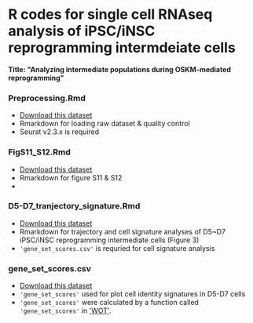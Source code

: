 # R codes for single cell RNAseq analysis of iPSC/iNSC reprogramming intermdeiate cells

__Title: "Analyzing intermediate populations during OSKM-mediated reprogramming"__


### Preprocessing.Rmd
* [Download this dataset](https://figshare.com/s/ecf794cfe2776980f4de)
* Rmarkdown for loading raw dataset & quality control
* Seurat v2.3.x is required


### FigS11_S12.Rmd
* [Download this dataset](https://figshare.com/s/2d5e45d42f50dc3c6d9c)
* Rmarkdown for figure S11 & S12
*

### D5-D7_tranjectory_signature.Rmd
* [Download this dataset](https://figshare.com/articles/dataset/D5-D7_mipsc_normalized_scaled/13383191)
* Rmarkdown for trajectory and cell signature analyses of D5~D7 iPSC/iNSC reprogramming intermediate cells (Figure 3)
* `'gene_set_scores.csv'` is requried for cell signature analysis

### gene_set_scores.csv
* [Download this dataset](https://figshare.com/articles/dataset/gene_set_scores_csv/13383212)
* `'gene_set_scores'` used for plot cell identity signatures in D5-D7 cells</li>
* `'gene_set_scores'` were calculated by a function called `'gene_set_scores'` in <a href="https://broadinstitute.github.io/wot/">'WOT'</a>.
